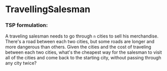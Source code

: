 # TravellingSalesman

### TSP formulation:
A traveling salesman needs to go through ```n``` cities to sell his merchandise. There's a road between each two cities, but some roads are longer and more dangerous than others. Given the cities and the cost of traveling between each two cities, what's the cheapest way for the salesman to visit all of the cities and come back to the starting city, without passing through any city twice?
